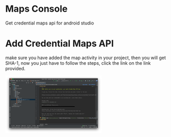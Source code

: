 # Maps Console
Get credential maps api for android studio

# Add Credential Maps API
make sure you have added the map activity in your project, then you will get SHA-1, now you just have to follow the steps, click the link on the link provided.

[<img alt="Maps API Android Studio" width="60%" src="https://raw.githubusercontent.com/absenonline/maps-console/main/mapsapias.png" />](https://raw.githubusercontent.com/absenonline/maps-console/main/mapsapias.png)
